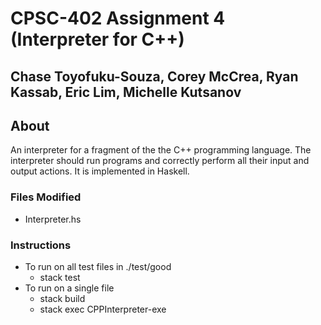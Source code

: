 # CPSC-402 Assignment 4 (Interpreter for C++)
## Chase Toyofuku-Souza, Corey McCrea, Ryan Kassab, Eric Lim, Michelle Kutsanov
## About
An interpreter for a fragment of the the C++ programming language. The interpreter should run programs and correctly perform all their input and output actions. It is implemented in Haskell.

### Files Modified
- Interpreter.hs

### Instructions
- To run on all test files in ./test/good
  - stack test
- To run on a single file
  - stack build
  - stack exec CPPInterpreter-exe <file path>